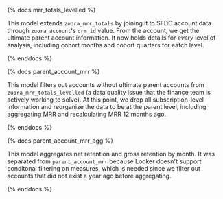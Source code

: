 {% docs mrr_totals_levelled %}

This model extends `zuora_mrr_totals` by joining it to SFDC account data through `zuora_account`'s `crm_id` value.  From the account, we get the ultimate parent account information. It now holds details for _every_ level of analysis, including cohort months and cohort quarters for eafch level. 

{% enddocs %}

{% docs parent_account_mrr %}

This model filters out accounts without ultimate parent accounts from `zuora_mrr_totals_levelled` (a data quality issue that the finance team is actively working to solve). At this point, we drop all subscription-level information and reorganize the data to be at the parent level, including aggregating MRR and recalculating MRR 12 months ago. 

{% enddocs %}

{% docs parent_account_mrr_agg %}

This model aggregates net retention and gross retention by month. It was separated from `parent_account_mrr` because Looker doesn't support conditonal filtering on measures, which is needed since we filter out accounts that did not exist a year ago before aggregating. 

{% enddocs %}